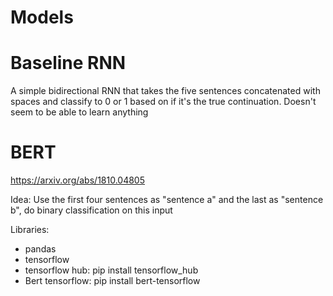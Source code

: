 # Models

# Baseline RNN
A simple bidirectional RNN that takes the five sentences concatenated with spaces and classify to 0 or 1 based on if it's the true continuation.
Doesn't seem to be able to learn anything
# BERT
https://arxiv.org/abs/1810.04805

Idea: Use the first four sentences as "sentence a" and the last as "sentence b", do binary classification on this input

Libraries:
- pandas
- tensorflow
- tensorflow hub: pip install tensorflow_hub
- Bert tensorflow: pip install bert-tensorflow